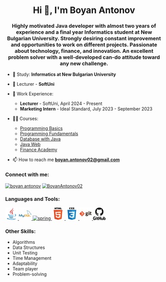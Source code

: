 <h1 align="center">Hi 👋, I'm Boyan Antonov</h1>
<h3 align="center">Highly motivated Java developer with almost two years of experience and a final year Informatics student at New Bulgarian University. Strongly desiring constant improvement and opportunities to work on different projects. Passionate about technology, finance, and innovation. An excellent problem solver with a well-developed can-do attitude toward any new challenge.</h3>

- 🔭 Study: **Informatics at New Bulgarian University**

- 👯 Lecturer - **SoftUni**

- 💼 Work Experience: 
  - **Lecturer** - SoftUni, April 2024 - Present
  - **Marketing Intern** - Ideal Standard, July 2023 - September 2023
  

- 👨‍💻 Courses: 
  - [Programming Basics](https://softuni.bg/certificates/details/209300/56b60dfd)
  - [Programming Fundamentals](https://softuni.bg/Certificates/Details/195740/9e1bef49)
  - [Database with Java](https://softuni.bg/certificates/details/209300/56b60dfd)
  - [Java Web](https://softuni.bg/certificates/details/188580/53d4deca)
  - [Finance Academy](http://financeacademy.bg/CERTIFICATES/DETAILS/3128/FEBB4BD8)

- 📫 How to reach me **boyan.antonov02@gmail.com**

<h3 align="left">Connect with me:</h3>
<p align="left">
<a href="https://linkedin.com/in/boyan-antonov" target="blank"><img align="center" src="https://raw.githubusercontent.com/rahuldkjain/github-profile-readme-generator/master/src/images/icons/Social/linked-in-alt.svg" alt="boyan antonov" height="30" width="40" /></a>
<a href="https://github.com/BoyanAntonov02" target="blank"><img align="center" src="https://raw.githubusercontent.com/rahuldkjain/github-profile-readme-generator/master/src/images/icons/Social/github.svg" alt="BoyanAntonov02" height="30" width="40" /></a>
</p>

<h3 align="left">Languages and Tools:</h3>
<p align="left">
  <a href="https://www.java.com" target="_blank" rel="noreferrer"> 
    <img src="https://raw.githubusercontent.com/devicons/devicon/master/icons/java/java-original.svg" alt="java" width="40" height="40"/> 
  </a> 
  <a href="https://www.mysql.com/" target="_blank" rel="noreferrer"> 
    <img src="https://raw.githubusercontent.com/devicons/devicon/master/icons/mysql/mysql-original-wordmark.svg" alt="mysql" width="40" height="40"/> 
  </a> 
  <a href="https://spring.io/" target="_blank" rel="noreferrer"> 
    <img src="https://www.vectorlogo.zone/logos/springio/springio-icon.svg" alt="spring" width="40" height="40"/> 
  </a> 
  <a href="https://developer.mozilla.org/en-US/docs/Web/HTML" target="_blank" rel="noreferrer">
    <img src="https://raw.githubusercontent.com/devicons/devicon/master/icons/html5/html5-original-wordmark.svg" alt="html5" width="40" height="40"/>
  </a>
  <a href="https://developer.mozilla.org/en-US/docs/Web/CSS" target="_blank" rel="noreferrer">
    <img src="https://raw.githubusercontent.com/devicons/devicon/master/icons/css3/css3-original-wordmark.svg" alt="css3" width="40" height="40"/>
  </a>
    <a href="#" target="_blank" rel="noreferrer"> 
    <img src="https://raw.githubusercontent.com/devicons/devicon/master/icons/git/git-original-wordmark.svg" alt="git" width="40" height="40"/> 
  </a>
  <a href="#" target="_blank" rel="noreferrer"> 
    <img src="https://raw.githubusercontent.com/devicons/devicon/master/icons/github/github-original-wordmark.svg" alt="github" width="40" height="40"/> 
  </a>
</p>


<h3 align="left">Other Skills:</h3>
<ul>
  <li>Algorithms</li>
  <li>Data Structures</li>
  <li>Unit Testing</li>
  <li>Time Management</li>
  <li>Adaptability</li>
  <li>Team player</li>
  <li>Problem-solving</li>
</ul>
